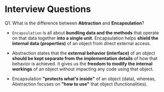 # Interview Questions

Q1. What is the difference between **Abtraction** and **Encapsulation**?

- `Encapsulation` is all about **bundling data and the methods** that operate on that data together **into a single unit**. Encapsulation helps **shield the internal data (properties)** of an object from direct external access.

- Abstraction states that the **external behavior (interface)** of an object **should be kept separate from the implementation details** of how that behavior is achieved. It gives us the **freedom to modify the internal workings** of an object without impacting any code using that object.

- Encapsulation **"protects what's inside"** of an object (data), whereas, Abstraction focuses on **"how to use"** that object (functionalities).
